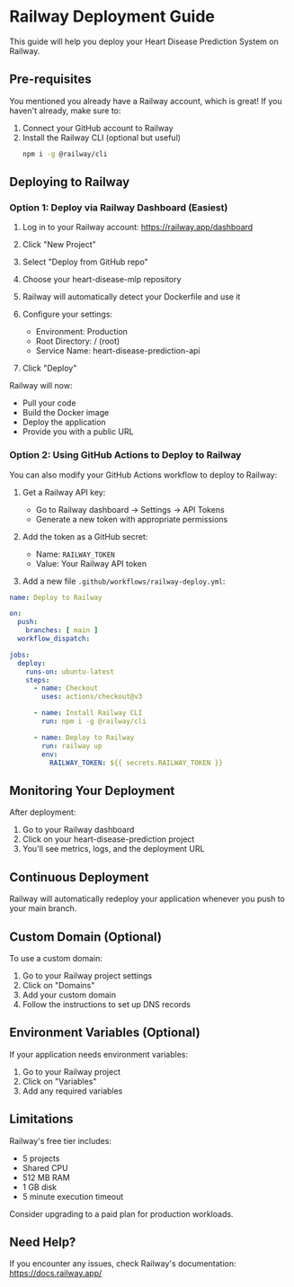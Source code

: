 # Railway Deployment Guide

This guide will help you deploy your Heart Disease Prediction System on Railway.

## Pre-requisites

You mentioned you already have a Railway account, which is great! If you haven't already, make sure to:

1. Connect your GitHub account to Railway
2. Install the Railway CLI (optional but useful)
   ```bash
   npm i -g @railway/cli
   ```

## Deploying to Railway

### Option 1: Deploy via Railway Dashboard (Easiest)

1. Log in to your Railway account: https://railway.app/dashboard
2. Click "New Project"
3. Select "Deploy from GitHub repo"
4. Choose your heart-disease-mlp repository
5. Railway will automatically detect your Dockerfile and use it
6. Configure your settings:
   - Environment: Production
   - Root Directory: / (root)
   - Service Name: heart-disease-prediction-api

7. Click "Deploy"

Railway will now:
- Pull your code
- Build the Docker image
- Deploy the application
- Provide you with a public URL

### Option 2: Using GitHub Actions to Deploy to Railway

You can also modify your GitHub Actions workflow to deploy to Railway:

1. Get a Railway API key:
   - Go to Railway dashboard -> Settings -> API Tokens
   - Generate a new token with appropriate permissions

2. Add the token as a GitHub secret:
   - Name: `RAILWAY_TOKEN`
   - Value: Your Railway API token

3. Add a new file `.github/workflows/railway-deploy.yml`:

```yaml
name: Deploy to Railway

on:
  push:
    branches: [ main ]
  workflow_dispatch:

jobs:
  deploy:
    runs-on: ubuntu-latest
    steps:
      - name: Checkout
        uses: actions/checkout@v3

      - name: Install Railway CLI
        run: npm i -g @railway/cli

      - name: Deploy to Railway
        run: railway up
        env:
          RAILWAY_TOKEN: ${{ secrets.RAILWAY_TOKEN }}
```

## Monitoring Your Deployment

After deployment:
1. Go to your Railway dashboard
2. Click on your heart-disease-prediction project
3. You'll see metrics, logs, and the deployment URL

## Continuous Deployment

Railway will automatically redeploy your application whenever you push to your main branch.

## Custom Domain (Optional)

To use a custom domain:
1. Go to your Railway project settings
2. Click on "Domains"
3. Add your custom domain
4. Follow the instructions to set up DNS records

## Environment Variables (Optional)

If your application needs environment variables:
1. Go to your Railway project
2. Click on "Variables"
3. Add any required variables

## Limitations

Railway's free tier includes:
- 5 projects
- Shared CPU
- 512 MB RAM
- 1 GB disk
- 5 minute execution timeout

Consider upgrading to a paid plan for production workloads.

## Need Help?

If you encounter any issues, check Railway's documentation:
https://docs.railway.app/
